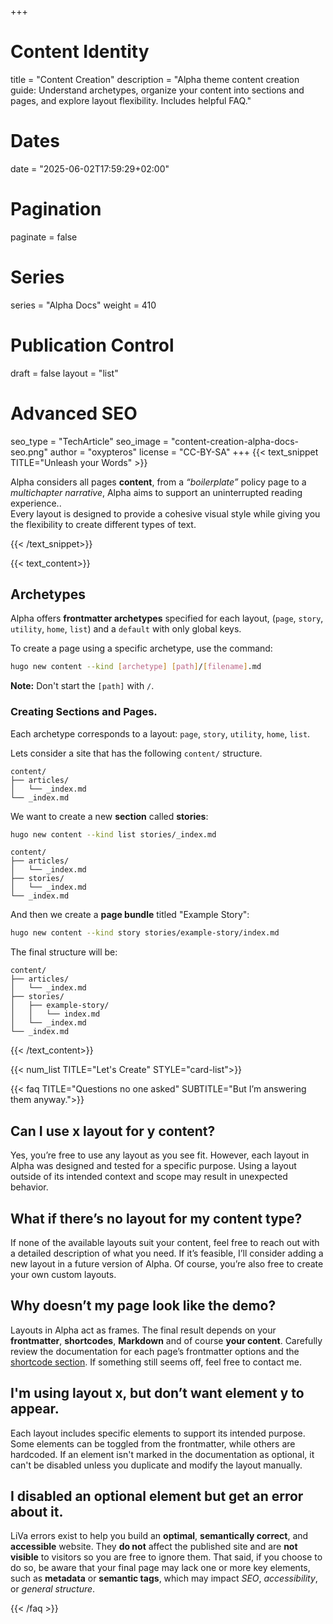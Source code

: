 +++
# Content Identity
title = "Content Creation"
description = "Alpha theme content creation guide: Understand archetypes, organize your content into sections and pages, and explore layout flexibility. Includes helpful FAQ."

# Dates
date = "2025-06-02T17:59:29+02:00"

# Pagination
paginate = false

# Series
series = "Alpha Docs"
weight = 410

# Publication Control
draft = false
layout = "list"

# Advanced SEO
seo_type = "TechArticle"
seo_image = "content-creation-alpha-docs-seo.png"
author = "oxypteros"
license = "CC-BY-SA"
+++
{{< text_snippet TITLE="Unleash your Words" >}}

Alpha considers all pages **content**, from a *“boilerplate”* policy page to a *multichapter narrative*, Alpha aims to support an uninterrupted reading experience..  
Every layout is designed to provide a cohesive visual style while giving you the flexibility to create different types of text.

{{< /text_snippet>}}

{{< text_content>}}

## Archetypes
Alpha offers **frontmatter archetypes** specified for each layout, (`page`, `story`, `utility`, `home`, `list`) and a `default` with only global keys.

To create a page using a specific archetype, use the command:
```bash
hugo new content --kind [archetype] [path]/[filename].md
```
**Note:** Don't start the `[path]` with `/`.

### Creating Sections and Pages.
Each archetype corresponds to a layout: `page`, `story`, `utility`, `home`, `list`.

Lets consider a site that has the following `content/` structure.
```
content/
├── articles/
│   └── _index.md
└── _index.md
```
We want to create a new **section** called **stories**:
```bash
hugo new content --kind list stories/_index.md
```
```
content/ 
├── articles/
│   └── _index.md
├── stories/
│   └── _index.md
└── _index.md
```
And then we create a **page bundle** titled "Example Story":
```bash
hugo new content --kind story stories/example-story/index.md
```
The final structure will be:
```
content/ 
├── articles/
│   └── _index.md
├── stories/
│   ├── example-story/
│   │   └── index.md
│   └── _index.md
└── _index.md
```
{{< /text_content>}}

{{< num_list TITLE="Let's Create" STYLE="card-list">}}

{{< faq TITLE="Questions no one asked" SUBTITLE="But I’m answering them anyway.">}}

## Can I use x layout for y content?
Yes, you’re free to use any layout as you see fit. However, each layout in Alpha was designed and tested for a specific purpose. Using a layout outside of its intended context and scope may result in unexpected behavior.
## What if there’s no layout for my content type?
If none of the available layouts suit your content, feel free to reach out with a detailed description of what you need. If it’s feasible, I’ll consider adding a new layout in a future version of Alpha. Of course, you’re also free to create your own custom layouts.
## Why doesn’t my page look like the demo?
Layouts in Alpha act as frames. The final result depends on your **frontmatter**, **shortcodes**, **Markdown** and of course **your content**. Carefully review the documentation for each page’s frontmatter options and the [shortcode section](/docs/shortcodes/). If something still seems off, feel free to contact me.
## I'm using layout x, but don’t want element y to appear.
Each layout includes specific elements to support its intended purpose. Some elements can be toggled from the frontmatter, while others are hardcoded. If an element isn't marked in the documentation as optional, it can't be disabled unless you duplicate and modify the layout manually.
## I disabled an optional element but get an error about it.
LiVa errors exist to help you build an **optimal**, **semantically correct**, and **accessible** website. They **do not** affect the published site and are **not visible** to visitors so you are free to ignore them.
That said, if you choose to do so, be aware that your final page may lack one or more key elements, such as **metadata** or **semantic tags**, which may impact *SEO*, *accessibility*, or *general structure*.

{{< /faq >}}
